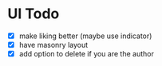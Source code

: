 # UI Todo

- [x] make liking better (maybe use indicator)
- [x] have masonry layout
- [x] add option to delete if you are the author
